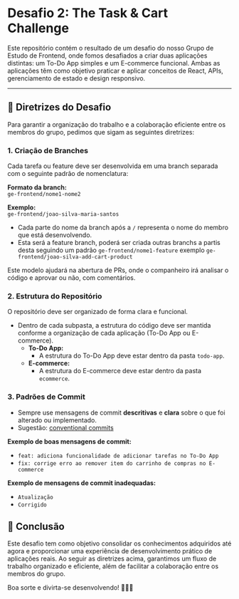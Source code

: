 # Desafio 2: The Task & Cart Challenge

Este repositório contém o resultado de um desafio do nosso Grupo de Estudo de Frontend, onde fomos desafiados a criar duas aplicações distintas: um To-Do App simples e um E-commerce funcional. Ambas as aplicações têm como objetivo praticar e aplicar conceitos de React, APIs, gerenciamento de estado e design responsivo.

---

## 🚀 **Diretrizes do Desafio**

Para garantir a organização do trabalho e a colaboração eficiente entre os membros do grupo, pedimos que sigam as seguintes diretrizes:

### 1. **Criação de Branches**
Cada tarefa ou feature deve ser desenvolvida em uma branch separada com o seguinte padrão de nomenclatura:

**Formato da branch:**  
`ge-frontend/nome1-nome2`

**Exemplo:**  
`ge-frontend/joao-silva-maria-santos`  

- Cada parte do nome da branch após a `/` representa o nome do membro que está desenvolvendo.
- Esta será a feature branch, poderá ser criada outras branchs a partis desta seguindo um padrão `ge-frontend/nome1-feature` exemplo `ge-frontend/joao-silva-add-cart-product`

Este modelo ajudará na abertura de PRs, onde o companheiro irá analisar o código e aprovar ou não, com comentários.

### 2. **Estrutura do Repositório**
O repositório deve ser organizado de forma clara e funcional. 

- Dentro de cada subpasta, a estrutura do código deve ser mantida conforme a organização de cada aplicação (To-Do App ou E-commerce).
  - **To-Do App:** 
    - A estrutura do To-Do App deve estar dentro da pasta `todo-app`.
  - **E-commerce:**
    - A estrutura do E-commerce deve estar dentro da pasta `ecommerce`.

### 3. **Padrões de Commit**
- Sempre use mensagens de commit **descritivas** e **clara** sobre o que foi alterado ou implementado.
- Sugestão: [conventional commits](https://www.conventionalcommits.org/pt-br/v1.0.0-beta.4/)
  
**Exemplo de boas mensagens de commit:**
- `feat: adiciona funcionalidade de adicionar tarefas no To-Do App`
- `fix: corrige erro ao remover item do carrinho de compras no E-commerce`

**Exemplo de mensagens de commit inadequadas:**
- `Atualização`
- `Corrigido`

## 📝 **Conclusão**
Este desafio tem como objetivo consolidar os conhecimentos adquiridos até agora e proporcionar uma experiência de desenvolvimento prático de aplicações reais. Ao seguir as diretrizes acima, garantimos um fluxo de trabalho organizado e eficiente, além de facilitar a colaboração entre os membros do grupo.

Boa sorte e divirta-se desenvolvendo! 👨‍💻🎨

